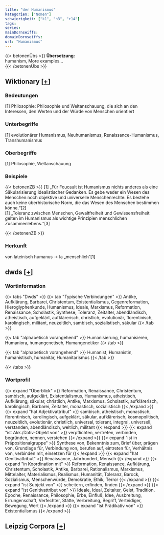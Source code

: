 ```yaml
---
title: "der Humanismus"
kategorien: ["Nomen"]
schwierigkeit: ["k1", "h3", "r14"]
tags:
series:
mainDornseiffs:
domainDornseiffs:
url: "Humanismus"
---
```


{{< betonenÜbs >}}
**Übersetzung:**  
humanism, More examples...  
{{< /betonenÜbs >}}

## Wiktionary [[+](https://de.wiktionary.org/wiki/Humanismus)]

### Bedeutungen
[1] Philosophie: Philosophie und Weltanschauung, die sich an den Interessen, den Werten und der Würde von Menschen orientiert  

### Unterbegriffe
[1] evolutionärer Humanismus, Neuhumanismus, Renaissance-Humanismus, Transhumanismus  

### Oberbegriffe
[1] Philosophie, Weltanschauung  

### Beispiele
{{< betonenZB >}}
[1] „Für Foucault ist Humanismus nichts anderes als eine Säkularisierung idealistischer Gedanken. Es gebe weder ein Wesen des Menschen noch objektive und universelle Menschenrechte. Es bestehe auch keine überhistorische Norm, die das Wesen des Menschen bestimmen könne.“[2]  
[1] „Toleranz zwischen Menschen, Gewaltfreiheit und Gewissensfreiheit gelten im Humanismus als wichtige Prinzipien menschlichen Zusammenlebens.“[3]  

{{< /betonenZB >}}
### Herkunft
von lateinisch humanus → la „menschlich“[1]  



## dwds [[+](https://www.dwds.de/wb/Humanismus)]

### Wortinformation
{{< tabs "Dwds" >}}
{{< tab "Typische Verbindungen" >}}
Antike, Aufklärung, Barbarei, Christentum, Existentialismus, Gegenreformation, Hieroglyphenkunde, Humanismus, Ideale, Marxismus, Reformation, Renaissance, Scholastik, Synthese, Toleranz, Zeitalter, abendländisch, atheistisch, aufgeklärt, aufklärerisch, christlich, evolutionär, florentinisch, karolingisch, militant, neuzeitlich, sambisch, sozialistisch, säkular
{{< /tab >}}

{{< tab "alphabetisch vorangehend" >}}
Humanisierung, humanisieren, Humaniora, humangenetisch, Humangenetiker
{{< /tab >}}

{{< tab "alphabetisch vorangehend" >}}
Humanist, Humanistin, humanistisch, humanitär, Humanitarismus
{{< /tab >}}

{{< /tabs >}}

### Wortprofil
{{< expand "Überblick" >}} Reformation, Renaissance, Christentum, sambisch, aufgeklärt, Existentialismus, Humanismus, atheistisch, Aufklärung, säkular, christlich, Antike, Marxismus, Scholastik, aufklärerisch, karolingisch, Barbarei, Zeitalter, monastisch, sozialistisch {{< /expand >}}
{{< expand "hat Adjektivattribut" >}} sambisch, atheistisch, monastisch, florentinisch, karolingisch, aufgeklärt, säkular, aufklärerisch, kosmopolitisch, neuzeitlich, evolutionär, christlich, universal, tolerant, integral, universell, verstanden, abendländisch, weltlich, militant {{< /expand >}}
{{< expand "ist Akk./Dativ-Objekt von" >}} verpflichten, vertreten, verbinden, begründen, nennen, verstehen {{< /expand >}}
{{< expand "ist in Präpositionalgruppe" >}} Synthese von, Bekenntnis zum, Brief über, prägen von, Grundlage für, Verbindung von, berufen auf, eintreten für, Verhältnis von, verbinden mit, einsetzen für {{< /expand >}}
{{< expand "hat Genitivattribut" >}} Renaissance, Jahrhundert, Mensch {{< /expand >}}
{{< expand "in Koordination mit" >}} Reformation, Renaissance, Aufklärung, Christentum, Scholastik, Antike, Barbarei, Rationalismus, Marxismus, Mittelalter, Materialismus, Realismus, Humanität, Toleranz, Barock, Sozialismus, Menschenwürde, Demokratie, Ethik, Terror {{< /expand >}}
{{< expand "ist Subjekt von" >}} scheitern, erfinden, finden {{< /expand >}}
{{< expand "ist Genitivattribut von" >}} Ideale, Ideal, Zeitalter, Geist, Tradition, Epoche, Renaissance, Philosophie, Erbe, Einfluß, Idee, Ausbreitung, Errungenschaft, Verfechter, Stätte, Verbreitung, Begriff, Verteidiger, Bewegung, Wert {{< /expand >}}
{{< expand "ist Prädikativ von" >}} Existentialismus {{< /expand >}}

## Leipzig Corpora [[+](https://corpora.uni-leipzig.de/en/res?word=Humanismus&corpusId=deu_newscrawl-public_2018)]

